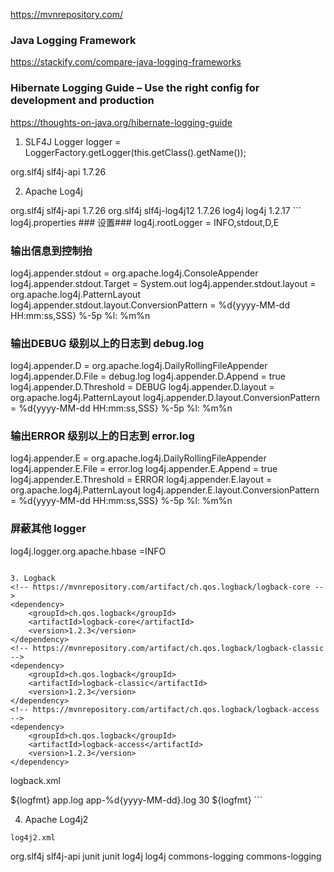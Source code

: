 https://mvnrepository.com/

### Java Logging Framework
https://stackify.com/compare-java-logging-frameworks

### Hibernate Logging Guide – Use the right config for development and production
https://thoughts-on-java.org/hibernate-logging-guide

1. SLF4J
Logger logger = LoggerFactory.getLogger(this.getClass().getName());
<!-- https://mvnrepository.com/artifact/org.slf4j/slf4j-api -->
<dependency>
    <groupId>org.slf4j</groupId>
    <artifactId>slf4j-api</artifactId>
    <version>1.7.26</version>
</dependency>

2. Apache Log4j
<!-- https://mvnrepository.com/artifact/org.slf4j/slf4j-api -->
<dependency>
    <groupId>org.slf4j</groupId>
    <artifactId>slf4j-api</artifactId>
    <version>1.7.26</version>
</dependency>
<!-- https://mvnrepository.com/artifact/org.slf4j/slf4j-log4j12 -->
<dependency>
    <groupId>org.slf4j</groupId>
    <artifactId>slf4j-log4j12</artifactId>
    <version>1.7.26</version>
</dependency>
<!-- https://mvnrepository.com/artifact/log4j/log4j -->
<dependency>
    <groupId>log4j</groupId>
    <artifactId>log4j</artifactId>
    <version>1.2.17</version>
</dependency>
```
log4j.properties
### 设置###
log4j.rootLogger = INFO,stdout,D,E

### 输出信息到控制抬 ###
log4j.appender.stdout = org.apache.log4j.ConsoleAppender
log4j.appender.stdout.Target = System.out
log4j.appender.stdout.layout = org.apache.log4j.PatternLayout
log4j.appender.stdout.layout.ConversionPattern = %d{yyyy-MM-dd HH:mm:ss,SSS} %-5p %l: %m%n

### 输出DEBUG 级别以上的日志到 debug.log ###
log4j.appender.D = org.apache.log4j.DailyRollingFileAppender
log4j.appender.D.File = debug.log
log4j.appender.D.Append = true
log4j.appender.D.Threshold = DEBUG
log4j.appender.D.layout = org.apache.log4j.PatternLayout
log4j.appender.D.layout.ConversionPattern = %d{yyyy-MM-dd HH:mm:ss,SSS} %-5p %l: %m%n

### 输出ERROR 级别以上的日志到 error.log ###
log4j.appender.E = org.apache.log4j.DailyRollingFileAppender
log4j.appender.E.File = error.log
log4j.appender.E.Append = true
log4j.appender.E.Threshold = ERROR
log4j.appender.E.layout = org.apache.log4j.PatternLayout
log4j.appender.E.layout.ConversionPattern = %d{yyyy-MM-dd HH:mm:ss,SSS} %-5p %l: %m%n

### 屏蔽其他 logger ###
log4j.logger.org.apache.hbase =INFO
```

3. Logback
<!-- https://mvnrepository.com/artifact/ch.qos.logback/logback-core -->
<dependency>
    <groupId>ch.qos.logback</groupId>
    <artifactId>logback-core</artifactId>
    <version>1.2.3</version>
</dependency>
<!-- https://mvnrepository.com/artifact/ch.qos.logback/logback-classic -->
<dependency>
    <groupId>ch.qos.logback</groupId>
    <artifactId>logback-classic</artifactId>
    <version>1.2.3</version>
</dependency>
<!-- https://mvnrepository.com/artifact/ch.qos.logback/logback-access -->
<dependency>
    <groupId>ch.qos.logback</groupId>
    <artifactId>logback-access</artifactId>
    <version>1.2.3</version>
</dependency>
```
logback.xml
<?xml version="1.0" encoding="UTF-8"?>
<!--每天生成一个文件, 归档文件保存30天-->
<configuration scan="true" scanPeriod="60" debug="false">
   <!--设置自定义logfmt属性-->
   <property name="logfmt" value="%d{HH:mm:ss.SSS} [%-5level] [%thread] [%logger] %msg%n"/>
   <!--控制台输出日志-->
   <appender name="CONSOLE" class="ch.qos.logback.core.ConsoleAppender">
      <!--设置控制台输出日志的格式-->
      <encoder>
         <pattern>${logfmt}</pattern>
      </encoder>
   </appender>
   <!--滚动记录日志文件-->
   <appender name="FILE" class="ch.qos.logback.core.rolling.RollingFileAppender">
      <!--当天生成的日志文件名称-->
      <file>app.log</file>
      <!--根据时间来记录日志文件-->
      <rollingPolicy class="ch.qos.logback.core.rolling.TimeBasedRollingPolicy">
         <!--归档日志文件的名称-->
         <fileNamePattern>app-%d{yyyy-MM-dd}.log</fileNamePattern>
         <!--归档文件保存30天-->
         <maxHistory>30</maxHistory>
      </rollingPolicy>
      <!--生成的日志信息格式-->
      <encoder>
         <pattern>${logfmt}</pattern>
      </encoder>
   </appender>
   <!--根root logger-->
   <root level="DEBUG">
      <!--设置根logger的日志输出目的地-->
      <appender-ref ref="FILE"/>
      <appender-ref ref="CONSOLE"/>
   </root>
</configuration>
```

4. Apache Log4j2
```
log4j2.xml
```















<exclusions>
	<exclusion>
	    <groupId>org.slf4j</groupId>
	    <artifactId>slf4j-api</artifactId>
	</exclusion>
	<exclusion>
	    <groupId>junit</groupId>
	    <artifactId>junit</artifactId>
	</exclusion>
	<exclusion>
	    <groupId>log4j</groupId>
	    <artifactId>log4j</artifactId>
	</exclusion>
	<exclusion>
	    <groupId>commons-logging</groupId>
	    <artifactId>commons-logging</artifactId>
	</exclusion>
</exclusions>